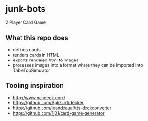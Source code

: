# junk-bots

2 Player Card Game

## What this repo does

- defines cards
- renders cards in HTML
- exports rendered html to images
- processes images into a format where they can be imported into TableTopSimulator

## Tooling inspiration

- http://www.nandeck.com/
- https://github.com/Splizard/decker
- https://github.com/jeandeaual/tts-deckconverter
- https://github.com/1j01/card-game-generator
